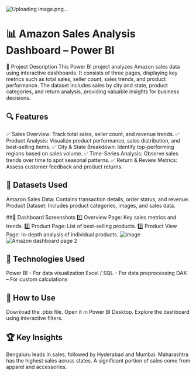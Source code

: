 ![Uploading image.png…]()

# 📊 Amazon Sales Analysis Dashboard – Power BI

📝 Project Description
This Power BI project analyzes Amazon sales data using interactive dashboards. It consists of three pages, displaying key metrics such as total sales, seller count, sales trends, and product performance. The dataset includes sales by city and state, product categories, and return analysis, providing valuable insights for business decisions.

## 🔍 Features
✅ Sales Overview: Track total sales, seller count, and revenue trends.
✅ Product Analysis: Visualize product performance, sales distribution, and best-selling items.
✅ City & State Breakdown: Identify top-performing regions based on sales volume.
✅ Time-Series Analysis: Observe sales trends over time to spot seasonal patterns.
✅ Return & Review Metrics: Assess customer feedback and product returns.

## 📂 Datasets Used
Amazon Sales Data: Contains transaction details, order status, and revenue.
Product Dataset: Includes product categories, images, and sales data.

##📸 Dashboard Screenshots
1️⃣ Overview Page: Key sales metrics and trends.
2️⃣ Product Page: List of best-selling products.
3️⃣ Product View Page: In-depth analysis of individual products.
![image](https://github.com/user-attachments/assets/7ce2969d-24bc-4bd9-b233-f325c56c6eec)
![Amazon dashboard page 2](https://github.com/user-attachments/assets/64dbef95-68b5-4aa0-ac7e-0978a1a5709d)


## 🚀 Technologies Used
Power BI – For data visualization
Excel / SQL – For data preprocessing
DAX – For custom calculations

## 📌 How to Use
Download the .pbix file.
Open it in Power BI Desktop.
Explore the dashboard using interactive filters.

## 🏆 Key Insights
Bengaluru leads in sales, followed by Hyderabad and Mumbai.
Maharashtra has the highest sales across states.
A significant portion of sales come from apparel and accessories.
